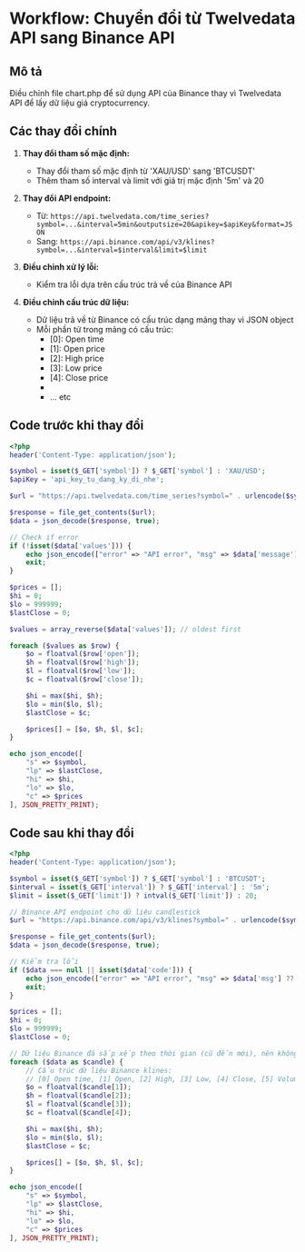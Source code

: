 # Workflow: Chuyển đổi từ Twelvedata API sang Binance API

## Mô tả

Điều chỉnh file chart.php để sử dụng API của Binance thay vì Twelvedata API để lấy dữ liệu giá cryptocurrency.

## Các thay đổi chính

1. **Thay đổi tham số mặc định:**

   - Thay đổi tham số mặc định từ 'XAU/USD' sang 'BTCUSDT'
   - Thêm tham số interval và limit với giá trị mặc định '5m' và 20

2. **Thay đổi API endpoint:**

   - Từ: `https://api.twelvedata.com/time_series?symbol=...&interval=5min&outputsize=20&apikey=$apiKey&format=JSON`
   - Sang: `https://api.binance.com/api/v3/klines?symbol=...&interval=$interval&limit=$limit`

3. **Điều chỉnh xử lý lỗi:**

   - Kiểm tra lỗi dựa trên cấu trúc trả về của Binance API

4. **Điều chỉnh cấu trúc dữ liệu:**
   - Dữ liệu trả về từ Binance có cấu trúc dạng mảng thay vì JSON object
   - Mỗi phần tử trong mảng có cấu trúc:
     - [0]: Open time
     - [1]: Open price
     - [2]: High price
     - [3]: Low price
     - [4]: Close price
     - [5]: Volume
     - ... etc

## Code trước khi thay đổi

```php
<?php
header('Content-Type: application/json');

$symbol = isset($_GET['symbol']) ? $_GET['symbol'] : 'XAU/USD';
$apiKey = 'api_key_tu_dang_ky_di_nhe';

$url = "https://api.twelvedata.com/time_series?symbol=" . urlencode($symbol) . "&interval=5min&outputsize=20&apikey=$apiKey&format=JSON";

$response = file_get_contents($url);
$data = json_decode($response, true);

// Check if error
if (!isset($data['values'])) {
    echo json_encode(["error" => "API error", "msg" => $data['message'] ?? 'unknown']);
    exit;
}

$prices = [];
$hi = 0;
$lo = 999999;
$lastClose = 0;

$values = array_reverse($data['values']); // oldest first

foreach ($values as $row) {
    $o = floatval($row['open']);
    $h = floatval($row['high']);
    $l = floatval($row['low']);
    $c = floatval($row['close']);

    $hi = max($hi, $h);
    $lo = min($lo, $l);
    $lastClose = $c;

    $prices[] = [$o, $h, $l, $c];
}

echo json_encode([
    "s" => $symbol,
    "lp" => $lastClose,
    "hi" => $hi,
    "lo" => $lo,
    "c" => $prices
], JSON_PRETTY_PRINT);
```

## Code sau khi thay đổi

```php
<?php
header('Content-Type: application/json');

$symbol = isset($_GET['symbol']) ? $_GET['symbol'] : 'BTCUSDT';
$interval = isset($_GET['interval']) ? $_GET['interval'] : '5m';
$limit = isset($_GET['limit']) ? intval($_GET['limit']) : 20;

// Binance API endpoint cho dữ liệu candlestick
$url = "https://api.binance.com/api/v3/klines?symbol=" . urlencode($symbol) . "&interval=$interval&limit=$limit";

$response = file_get_contents($url);
$data = json_decode($response, true);

// Kiểm tra lỗi
if ($data === null || isset($data['code'])) {
    echo json_encode(["error" => "API error", "msg" => $data['msg'] ?? 'unknown']);
    exit;
}

$prices = [];
$hi = 0;
$lo = 999999;
$lastClose = 0;

// Dữ liệu Binance đã sắp xếp theo thời gian (cũ đến mới), nên không cần đảo ngược
foreach ($data as $candle) {
    // Cấu trúc dữ liệu Binance klines:
    // [0] Open time, [1] Open, [2] High, [3] Low, [4] Close, [5] Volume, etc.
    $o = floatval($candle[1]);
    $h = floatval($candle[2]);
    $l = floatval($candle[3]);
    $c = floatval($candle[4]);

    $hi = max($hi, $h);
    $lo = min($lo, $l);
    $lastClose = $c;

    $prices[] = [$o, $h, $l, $c];
}

echo json_encode([
    "s" => $symbol,
    "lp" => $lastClose,
    "hi" => $hi,
    "lo" => $lo,
    "c" => $prices
], JSON_PRETTY_PRINT);
```
